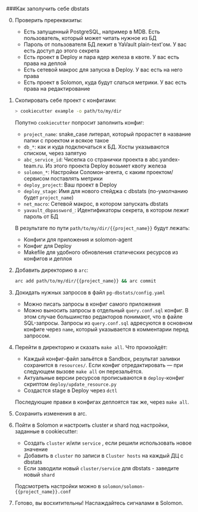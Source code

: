 ###Как заполучить себе dbstats

0. Проверить пререквизиты:
    * Есть запущенный PostgreSQL, например в MDB. Есть пользователь, который может читать нужное из БД
    * Пароль от пользователя БД лежит в YaVault plain-text'ом. У вас есть доступ до этого секрета
    * Есть проект в Deploy и пара ядер железа в квоте. У вас есть права на деплой
    * Есть сетевой макрос для запуска в Deploy. У вас есть на него права
    * Есть проект в Solomon, куда будут слаться метрики. У вас есть права на редактирование


1. Скопировать себе проект с конфигами:
    ```bash
    > cookiecutter example -o path/to/my/dir
    ```
   Попутно `cookiecutter` попросит заполнить конфиг:
    * `project_name`: snake_case литерал, который прорастет в название папки с проектом и всякое такое
    * `db_*`: как и куда подключаться к БД. Хосты указываются списком, через запятую
    * `abc_service_id`: Чиселка со странички проекта в abc.yandex-team.ru.
      Из этого проекта Deploy возьмет квоту железа
    * `solomon_*`: Настройки Соломон-агента, с каким проектом/сервисом поставлять метрики
    * `deploy_project`: Ваш проект в Deploy
    * `deploy_stage`: Имя для нового стейджа с dbstats (по-умолчанию будет `project_name`)
    * `net_macro`: Сетевой макрос, в котором запускать dbstats
    * `yavault_dbpassword_`: Идентификаторы секрета, в котором лежит пароль от БД

   В результате по пути `path/to/my/dir/{{project_name}}` будут лежать:
    * Конфиги для приложения и solomon-agent
    * Конфиг для Deploy
    * Makefile для удобного обновления статических ресурсов из конфигов и деплоя

2. Добавить директорию в `arc`:
   ```bash
   arc add path/to/my/dir/{{project_name}} && arc commit
   ```

3. Докидать нужных запросов в файл `pg-dbstats/config.yaml`
   * Можно писать запросы в конфиг самого приложения
   * Можно выносить запросы в отдельный `query.conf.sql` конфиг. В этом случае
     большинство редакторов понимают, что в файле SQL-запросы.
     Запросы из `query.conf.sql` адресуются в основном конфиге через `name`,
     который указывается в комментарии перед запросом.


4. Перейти в директорию и сказать `make all`. Что произойдёт:
   * Каждый конфиг-файл зальётся в Sandbox, результат заливки сохранится в `resources/`.
     Если конфиг отредактировать — при следующем вызове `make all` он перезальётся.
   * Актуальные версии ресурсов прописываются в `deploy`-конфиг скриптом `deploy/update_resource.py`
   * Создастся stage в Deploy через `dctl`

   Последующие правки в конфигах деплоятся так же, через `make all`.

5. Сохранить изменения в arc.


6. Пойти в Solomon и настроить cluster и shard под настройки, заданные в cookiecutter:
   * Создать `cluster` и/или `service` , если решили использовать новое значение
   * Добавить в `cluster` по записи в `Cluster hosts` на каждый ДЦ с dbstats
   * Если заводили новый `cluster/service` для dbstats - заведите новый `shard`

   Подсмотреть настройки можно в `solomon/solomon-{{project_name}}.conf`


7. Готово, вы восхитительны! Наслаждайтесь сигналами в Solomon.
